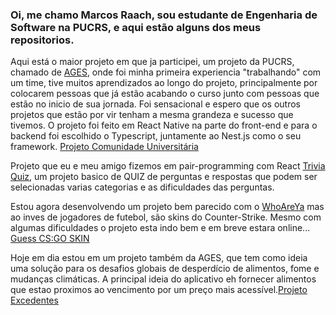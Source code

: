 ### Oi, me chamo Marcos Raach, sou estudante de Engenharia de Software na PUCRS, e aqui estão alguns dos meus repositorios.

Aqui está o maior projeto em que ja participei, um projeto da PUCRS, chamado de [AGES](https://www.ages.pucrs.br/), onde foi minha primeira experiencia "trabalhando" com um time, tive muitos aprendizados ao longo do projeto, principalmente por colocarem pessoas que já estão acabando o curso junto com pessoas que estão no inicio de sua jornada. Foi sensacional e espero que os outros projetos que estão por vir tenham a mesma grandeza e sucesso que tivemos. O projeto foi feito em React Native na parte do front-end e para o backend foi escolhido o Typescript, juntamente ao Nest.js como o seu framework.
[Projeto Comunidade Universitária](https://tools.ages.pucrs.br/comunidade-universitaria/wiki/-/wikis/home)

Projeto que eu e meu amigo fizemos em pair-programming com React [Trivia Quiz](https://trivia-quiz-seven.vercel.app/), um projeto basico de QUIZ de perguntas e respostas que podem ser selecionadas varias categorias e as dificuldades das perguntas. 

Estou agora desenvolvendo um projeto bem parecido com o [WhoAreYa](https://playfootball.games/who-are-ya/) mas ao inves de jogadores de futebol, são skins do Counter-Strike. Mesmo com algumas dificuldades o projeto esta indo bem e em breve estara online...
[Guess CS:GO SKIN](https://guesscskins.netlify.app/)

Hoje em dia estou em um projeto também da AGES, que tem como ideia uma solução para os desafios globais de desperdício de alimentos, fome e mudanças climáticas. A principal ideia do aplicativo eh fornecer alimentos que estao proximos ao vencimento por um preço mais acessível.[Projeto Excedentes](https://tools.ages.pucrs.br/excedentes/wiki/-/wikis/home)


<!--
**MarquIln/MarquIln** is a ✨ _special_ ✨ repository because its `README.md` (this file) appears on your GitHub profile.

Here are some ideas to get you started:

- 🔭 I’m currently working on ...
- 🌱 I’m currently learning ...
- 👯 I’m looking to collaborate on ...
- 🤔 I’m looking for help with ...
- 💬 Ask me about ...
- 📫 How to reach me: ...
- 😄 Pronouns: ...
- ⚡ Fun fact: ...
-->
